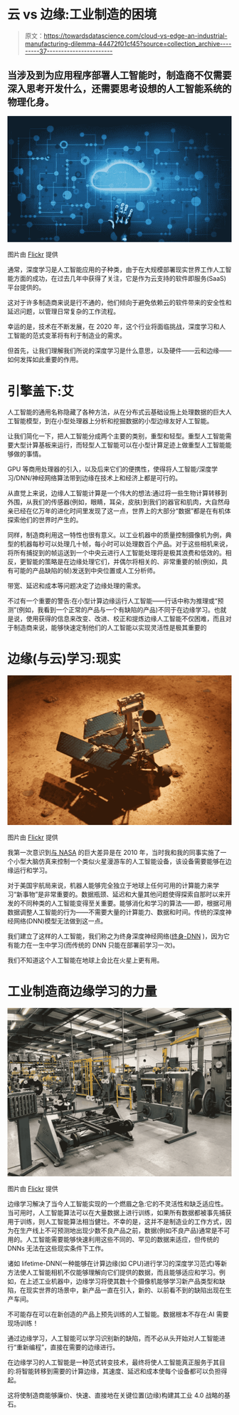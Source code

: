 # 云 vs 边缘:工业制造的困境

> 原文：<https://towardsdatascience.com/cloud-vs-edge-an-industrial-manufacturing-dilemma-44472f01cf45?source=collection_archive---------37----------------------->

## 当涉及到为应用程序部署人工智能时，制造商不仅需要深入思考开发什么，还需要思考设想的人工智能系统的物理化身。

![](img/0b87d38d70fb8c6e4073754c246244e2.png)

图片由 [Flickr](https://www.flickr.com/photos/168786394@N05/48079451462/in/photolist-2gfBKRG-dEybcd-8TDFhb-7SSLkM-7SW3xh-2gr2nDx-Rz1B7a-dXTCJe-RmHB5S-R8zbfQ-7ktd1u-7kpiAt-7ktcPJ-Myw1w2-dWzCUp-efhrzk-MML2Cp-2h5ARhQ-9zALPj-9aXgpG-ZgGx5o-fbNckF-b8aoSH-b8arkc-9GvMhf-efwZLM-b8atnM-fvTRW2-29k3oWh-91z6Eo-6pABZ8-2h8dMVL-Wrr2UG-aNxVLK-4z3omV-4z7CQJ-aS8oqx-ekXUoo-Rf9aM7-9aU3wz-9aXjnw-aS8HTZ-2htjpWP-pQ6Ken-LPgq61-b8ayve-b8awer-dZwwJ7-e1dGQz-2h6JfeX) 提供

通常，深度学习是人工智能应用的子种类，由于在大规模部署现实世界工作人工智能方面的成功，在过去几年中获得了关注，它是作为云支持的软件即服务(SaaS)平台提供的。

这对于许多制造商来说是行不通的，他们倾向于避免依赖云的软件带来的安全性和延迟问题，以管理日常复杂的工作流程。

幸运的是，技术在不断发展，在 2020 年，这个行业将面临挑战，深度学习和人工智能的范式变革将有利于制造业的需求。

但首先，让我们理解我们所说的深度学习是什么意思，以及硬件——云和边缘——如何发挥如此重要的作用。

# 引擎盖下:艾

人工智能的通用名称隐藏了各种方法，从在分布式云基础设施上处理数据的巨大人工智能模型，到在小型处理器上分析和挖掘数据的小型边缘友好人工智能。

让我们简化一下，把人工智能分成两个主要的类别，重型和轻型。重型人工智能需要大型计算基板来运行，而轻型人工智能可以在小型计算足迹上做重型人工智能能够做的事情。

GPU 等商用处理器的引入，以及后来它们的便携性，使得将人工智能/深度学习/DNN/神经网络算法带到边缘在技术上和经济上都是可行的。

从直觉上来说，边缘人工智能计算是一个伟大的想法:通过将一些生物计算转移到外围，从我们的传感器(例如，眼睛，耳朵，皮肤)到我们的器官和肌肉，大自然母亲已经在亿万年的进化时间里发现了这一点，世界上的大部分“数据”都是在有机体探索他们的世界时产生的。

同样，制造商利用这一特性也很有意义。以工业机器中的质量控制摄像机为例，典型的机器每秒可以处理几十帧，每小时可以处理数百个产品。对于这些相机来说，将所有捕捉到的帧运送到一个中央云进行人工智能处理将是极其浪费和低效的。相反，更智能的策略是在边缘处理它们，并偶尔将相关的、非常重要的帧(例如，具有可能的产品缺陷的帧)发送到中央位置或人工分析师。

带宽、延迟和成本等问题决定了边缘处理的需求。

不过有一个重要的警告:在小型计算边缘运行人工智能——行话中称为推理或“预测”(例如，我看到一个正常的产品与一个有缺陷的产品)不同于在边缘学习。也就是说，使用获得的信息来改变、改进、校正和提炼边缘人工智能不仅困难，而且对于制造商来说，能够快速定制他们的人工智能以实现灵活性是极其重要的

# 边缘(与云)学习:现实

![](img/972388fee7a222c5661041a70186e2b9.png)

图片由 [Flickr](https://www.flickr.com/photos/animenut/3490769436/in/photolist-6jt78W-jviUpU-jv952P-jvgWtC-jvjKbS-jvgC4i-6joW12-jvfnv3-jvg6wY-jvgDyn-jvaT4F-jvgvtV-jvcVvU-jvcXmB-jveYGP-jviKsW-M6oUsY-42oyZs-jvhBYY-jvbvCH-jvjj1b-jvcjdM-25RED8U-CAo6qH-jvgimE-jvdPSg-23rqh8X-jvcHzj-2jpp5Nw-XwPhCb-jvh65U-jveGei-jvfJ4Y-jveQ5P-jvciF6-jvgg5Y-jvcXii-jvhXBW-jvdUJ9-jvdywL-jvcS6A-jvgR9E-jvfnhg-29XQ5rG-jvgGn9-jviccy-jv9HwD-2askcLq-HSYgaJ-2icnMm5) 提供

我第一次意识到[与 NASA](https://www.nasa.gov/directorates/spacetech/spinoff/feature/Brain_for_Cars_Tested_for_Mars/) 的巨大差异是在 2010 年，当时我和我的同事实施了一个小型大脑仿真来控制一个类似火星漫游车的人工智能设备，该设备需要能够在边缘运行和学习。

对于美国宇航局来说，机器人能够完全独立于地球上任何可用的计算能力来学习“新事物”是非常重要的。数据瓶颈、延迟和大量其他问题使得探索自那时以来开发的不同种类的人工智能变得至关重要。能够消化和学习的算法——即，根据可用数据调整人工智能的行为——不需要大量的计算能力、数据和时间。传统的深度神经网络(DNN)模型无法做到这一点。

我们建立了这样的人工智能，我们称之为终身深度神经网络([终身-DNN](https://www.enterpriseai.news/2019/06/11/deep-learning-that-keeps-learning-near-time-training-at-the-edge/) )，因为它有能力在一生中学习(而传统的 DNN 只能在部署前学习一次)。

我们不知道这个人工智能在地球上会比在火星上更有用。

# 工业制造商边缘学习的力量

![](img/eb46c4e25912d4f2afeacc23fb649b03.png)

图片由 [Flickr](https://www.flickr.com/photos/156999189@N04/30237300687/in/photolist-N4Y53t-2hbzGyQ-7zRkM9-7zMzQ2-7zMzE2-7zRkAY-7zMzHt-wkYEUW-wkZsdJ-wkYbXW-wCAhMi-wCBXp6-vFAyry-wBUAih-2b7ecKE-25jG1mQ-7zMzKv-PG5JqL-N4XZZZ-N4Y2wM-PG5F6u-azMtHt-5FVZ4b-2bQ2BvB-2ebRe1s-N4Y3XH-e2KEdK-bM1ThD-2aJdmoY-PG5MeG-f7jy3a-PG5NTo-2i29yDT-fvyNKy-2dRD7My-by7cAs-bM1TeR-dMqrDV-2aJdkJw-8vLt41-naVyy8-nqnhEq-ns97mZ-nssiuC-2aJdmfS-dMqrfH-nuavSK-2bQ2t6F-nsrFbf-9tqhP4) 提供

边缘学习解决了当今人工智能实现的一个燃眉之急:它的不灵活性和缺乏适应性。当可用时，人工智能算法可以在大量数据上进行训练，如果所有数据都被事先捕获用于训练，则人工智能算法相当健壮。不幸的是，这并不是制造业的工作方式，因为在生产线上不可预测地出现少数不良产品之前，数据(例如不良产品)通常是不可用的。人工智能需要能够快速利用这些不同的、罕见的数据来适应，但传统的 DNNs 无法在这些现实条件下工作。

诸如 lifetime-DNN(一种能够在计算边缘(如 CPU)进行学习的深度学习范式)等新方法使人工智能相机不仅能够理解向它们提供的数据，而且能够适应和学习。例如，在上述工业机器中，边缘学习将使其数十个摄像机能够学习新产品类型和缺陷，在现实世界的场景中，新产品一直在引入，新的、以前看不到的缺陷出现在生产车间。

不可能存在可以在新创造的产品上预先训练的人工智能。数据根本不存在:AI 需要现场训练！

通过边缘学习，人工智能可以学习识别新的缺陷，而不必从头开始对人工智能进行“重新编程”，直接在需要的边缘进行。

在边缘学习的人工智能是一种范式转变技术，最终将使人工智能真正服务于其目的:将智能转移到需要的计算边缘，其速度、延迟和成本使每个设备都可以负担得起。

这将使制造商能够廉价、快速、直接地在关键位置(边缘)构建其工业 4.0 战略的基石。